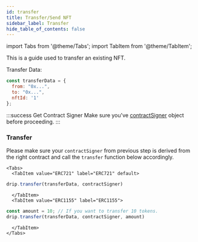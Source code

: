 ```yaml
---
id: transfer
title: Transfer/Send NFT
sidebar_label: Transfer
hide_table_of_contents: false
---
```


import Tabs from '@theme/Tabs';
import TabItem from '@theme/TabItem';

This is a guide used to transfer an existing NFT.

Transfer Data:

```js
const transferData = {
  from: "0x...",
  to: "0x...",
  nftId: '1'
};
```

:::success Get Contract Signer
Make sure you've [contractSigner](/sdk/js/init#contract-client) object before proceeding.
:::

### Transfer

Please make sure your `contractSigner` from previous step is derived from the right contract and call the `transfer` function below accordingly.

```mdx-code-block
<Tabs>
  <TabItem value="ERC721" label="ERC721" default>
```

```js
drip.transfer(transferData, contractSigner)
```

```mdx-code-block
  </TabItem>
  <TabItem value="ERC1155" label="ERC1155">
```

```js
const amount = 10; // If you want to transfer 10 tokens.
drip.transfer(transferData, contractSigner, amount)
```

```mdx-code-block
  </TabItem>
</Tabs>
```
